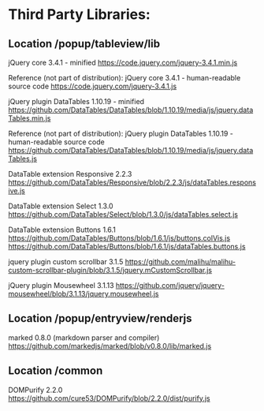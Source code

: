 Third Party Libraries:
======================

Location /popup/tableview/lib
-------------------------------------------
jQuery core 3.4.1 - minified
https://code.jquery.com/jquery-3.4.1.min.js

Reference (not part of distribution): jQuery core 3.4.1 - human-readable source code
https://code.jquery.com/jquery-3.4.1.js

jQuery plugin DataTables 1.10.19 - minified
https://github.com/DataTables/DataTables/blob/1.10.19/media/js/jquery.dataTables.min.js

Reference (not part of distribution): jQuery plugin DataTables 1.10.19 - human-readable source code
https://github.com/DataTables/DataTables/blob/1.10.19/media/js/jquery.dataTables.js

DataTable extension Responsive 2.2.3
https://github.com/DataTables/Responsive/blob/2.2.3/js/dataTables.responsive.js

DataTable extension Select 1.3.0
https://github.com/DataTables/Select/blob/1.3.0/js/dataTables.select.js

DataTable extension Buttons 1.6.1
https://github.com/DataTables/Buttons/blob/1.6.1/js/buttons.colVis.js
https://github.com/DataTables/Buttons/blob/1.6.1/js/dataTables.buttons.js

jquery plugin custom scrollbar 3.1.5
https://github.com/malihu/malihu-custom-scrollbar-plugin/blob/3.1.5/jquery.mCustomScrollbar.js

jQuery plugin Mousewheel 3.1.13
https://github.com/jquery/jquery-mousewheel/blob/3.1.13/jquery.mousewheel.js


Location /popup/entryview/renderjs
----------------------------------------------------
marked 0.8.0 (markdown parser and compiler)
https://github.com/markedjs/marked/blob/v0.8.0/lib/marked.js


Location /common
---------------------------
DOMPurify 2.2.0
https://github.com/cure53/DOMPurify/blob/2.2.0/dist/purify.js